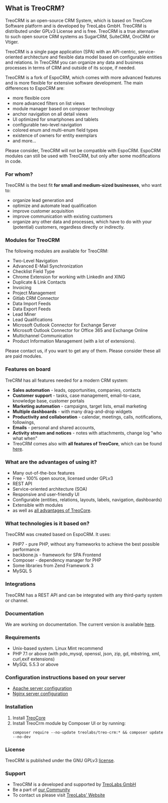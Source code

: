 ## What is TreoCRM?
TreoCRM is an open-source CRM System, which is based on TreoCore Software platform and is developed by TreoLabs GmbH. TreoCRM is distributed under GPLv3 License and is free. TreoCRM is a true alternative to such open source CRM systems as SugarCRM, SuiteCRM, OroCRM or Vtiger.

TreoCRM is a single page application (SPA) with an API-centric, service-oriented architecture and flexible data model based on configurable entities and relations. In TreoCRM you can organize any data and business processes in terms of CRM and outside of its scope, if needed.

TreoCRM is a fork of EspoCRM, which comes with more advanced features and is more flexible for extensive software development. The main differences to EspoCRM are: 
* more flexible core 
* more advanced filters on list views
* module manager based on composer technology
* anchor navigation on all detail views
* UI optimized for smartphones and tablets
* configurable two-level navigation
* colored enum and multi-enum field types
* existence of owners for entity exemplars
* and more...

Please consider, TreoCRM will not be compatible with EspoCRM. EspoCRM modules can still be used with TreoCRM, but only after some modifications in code.

### For whom?
TreoCRM is the best fit **for small and medium-sized businesses**, who want to:
* organize lead generation and 
* optimize and automate lead qualification
* improve customer acquisition
* improve communication with existing customers
* organize any other data and processes, which have to do with your (potential) customers, regardless directly or indirectly.

### Modules for TreoCRM
The following modules are available for TreoCRM:
* Two-Level Navigation
* Advanced E-Mail Synchronization
* Checklist Field Type
* Chrome Extension for working with LinkedIn and XING
* Duplicate & Link Contacts
* Invoicing
* Project Management
* Gitlab CRM Connector
* Data Import Feeds
* Data Export Feeds
* Lead Miner
* Lead Qualifications
* Microsoft Outlook Connector for Exchange Server
* Microsoft Outlook Connector for Office 365 and Exchange Online
* Multichannel Communication
* Product Information Management (with a lot of extensions).

Please contact us, if you want to get any of them. Please consider these all are paid modules.

### Features on board
TreCRM has all features needed for a modern CRM system:
* **Sales automation** - leads, opportunities, companies, contacts
* **Customer support** - tasks, case management, email-to-case, knowledge base, customer portals
* **Marketing automation** - campaigns, target lists, email marketing
* **Multiple dashboards** - with many drag-and-drop widgets 
* **Productivity and collaboration** - calendar, meetings, calls, notifications, followings,
* **Emails** - personal and shared accounts,
* **Activity stream and notices** - notes with attachments, change log "who what when"
* TreoCRM comes also with **all features of TreoCore**, which can be found [here](https://github.com/treolabs/treocore).

### What are the advantages of using it?
* Many out-of-the-box features
* Free - 100% open source, licensed under GPLv3
* REST API
* Service-oriented architecture (SOA)
* Responsive and user-friendly UI
* Configurable (entities, relations, layouts, labels, navigation, dashboards)
* Extensible with modules
* as well as [all advantages of TreoCore](https://github.com/treolabs/treocore).

### What technologies is it based on?
TreoCRM was created based on EspoCRM. It uses:
* PHP7 - pure PHP, without any frameworks to achieve the best possible performance
* backbone.js - framework for SPA Frontend
* Composer - dependency manager for PHP
* Some libraries from Zend Framework 3
* MySQL 5

### Integrations
TreoCRM has a REST API and can be integrated with any third-party system or channel.

### Documentation
We are working on documentation. The current version is available [here](https://treopim.com/help).

### Requirements

* Unix-based system. Linux Mint recommend
* PHP 7.1 or above (with pdo_mysql, openssl, json, zip, gd, mbstring, xml, curl,exif extensions)
* MySQL 5.5.3 or above

### Configuration instructions based on your server
* [Apache server configuration](https://github.com/treolabs/treocore/blob/master/docs/en/administration/apache-server-configuration.md)
* [Nginx server configuration](https://github.com/treolabs/treocore/blob/master/docs/en/administration/nginx-server-configuration.md)

### Installation
1. Install [TreoCore](https://github.com/treolabs/treocore#installation)
2. Install TreoCrm module by Composer UI or by running:
   ```
   composer require --no-update treolabs/treo-crm:* && composer update --no-dev
   ```

### License

TreoCRM is published under the GNU GPLv3 [license](LICENSE.txt).

### Support

- TreoCRM is a developed and supported by [TreoLabs GmbH](https://treolabs.com/)
- Be a part of [our Community](https://community.treolabs.com/)
- To contact us please visit [TreoLabs’ Website](https://treolabs.com/)

